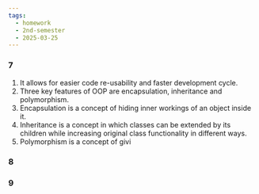 ```yaml
---
tags:
  - homework
  - 2nd-semester
  - 2025-03-25
---
```


### 7

1. It allows for easier code re-usability and faster development cycle.
2. Three key features of OOP are encapsulation, inheritance and polymorphism.
3. Encapsulation is a concept of hiding inner workings of an object inside it.
4. Inheritance is a concept in which classes can be extended by its children while increasing original class functionality in different ways.
5. Polymorphism is a concept of givi

### 8



### 9